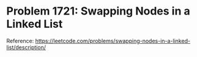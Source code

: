 # Problem 1721: Swapping Nodes in a Linked List

Reference: https://leetcode.com/problems/swapping-nodes-in-a-linked-list/description/